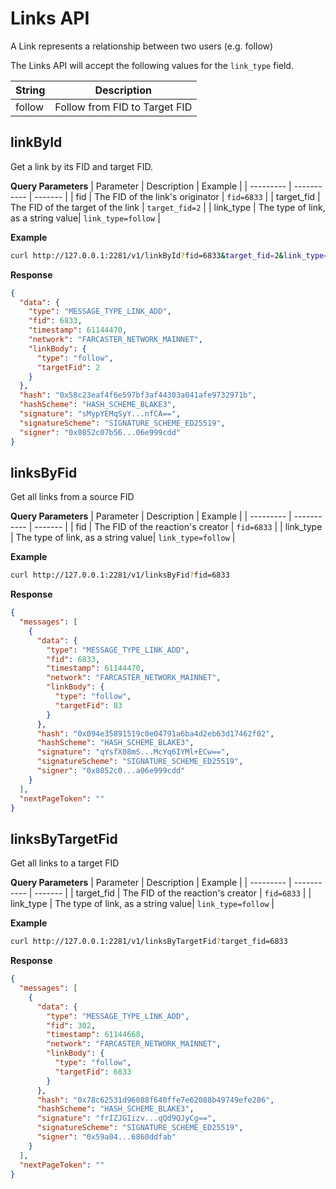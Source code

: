 # Links API

A Link represents a relationship between two users (e.g. follow)

The Links API will accept the following values for the `link_type` field.

| String | Description                   |
|--------|-------------------------------|
| follow | Follow from FID to Target FID |

## linkById

Get a link by its FID and target FID.

**Query Parameters**
| Parameter | Description | Example |
| --------- | ----------- | ------- |
| fid | The FID of the link's originator | `fid=6833` |
| target_fid | The FID of the target of the link | `target_fid=2` |
| link_type | The type of link, as a string value| `link_type=follow` |

**Example**

```bash
curl http://127.0.0.1:2281/v1/linkById?fid=6833&target_fid=2&link_type=follow
```

**Response**

```json
{
  "data": {
    "type": "MESSAGE_TYPE_LINK_ADD",
    "fid": 6833,
    "timestamp": 61144470,
    "network": "FARCASTER_NETWORK_MAINNET",
    "linkBody": {
      "type": "follow",
      "targetFid": 2
    }
  },
  "hash": "0x58c23eaf4f6e597bf3af44303a041afe9732971b",
  "hashScheme": "HASH_SCHEME_BLAKE3",
  "signature": "sMypYEMqSyY...nfCA==",
  "signatureScheme": "SIGNATURE_SCHEME_ED25519",
  "signer": "0x0852c07b56...06e999cdd"
}
```

## linksByFid

Get all links from a source FID

**Query Parameters**
| Parameter | Description | Example |
| --------- | ----------- | ------- |
| fid | The FID of the reaction's creator | `fid=6833` |
| link_type | The type of link, as a string value| `link_type=follow` |

**Example**

```bash
curl http://127.0.0.1:2281/v1/linksByFid?fid=6833
```

**Response**

```json
{
  "messages": [
    {
      "data": {
        "type": "MESSAGE_TYPE_LINK_ADD",
        "fid": 6833,
        "timestamp": 61144470,
        "network": "FARCASTER_NETWORK_MAINNET",
        "linkBody": {
          "type": "follow",
          "targetFid": 83
        }
      },
      "hash": "0x094e35891519c0e04791a6ba4d2eb63d17462f02",
      "hashScheme": "HASH_SCHEME_BLAKE3",
      "signature": "qYsfX08mS...McYq6IYMl+ECw==",
      "signatureScheme": "SIGNATURE_SCHEME_ED25519",
      "signer": "0x0852c0...a06e999cdd"
    }
  ],
  "nextPageToken": ""
}
```

## linksByTargetFid

Get all links to a target FID

**Query Parameters**
| Parameter | Description | Example |
| --------- | ----------- | ------- |
| target_fid | The FID of the reaction's creator | `fid=6833` |
| link_type | The type of link, as a string value| `link_type=follow` |

**Example**

```bash
curl http://127.0.0.1:2281/v1/linksByTargetFid?target_fid=6833
```

**Response**

```json
{
  "messages": [
    {
      "data": {
        "type": "MESSAGE_TYPE_LINK_ADD",
        "fid": 302,
        "timestamp": 61144668,
        "network": "FARCASTER_NETWORK_MAINNET",
        "linkBody": {
          "type": "follow",
          "targetFid": 6833
        }
      },
      "hash": "0x78c62531d96088f640ffe7e62088b49749efe286",
      "hashScheme": "HASH_SCHEME_BLAKE3",
      "signature": "frIZJGIizv...qQd9QJyCg==",
      "signatureScheme": "SIGNATURE_SCHEME_ED25519",
      "signer": "0x59a04...6860ddfab"
    }
  ],
  "nextPageToken": ""
}
```
